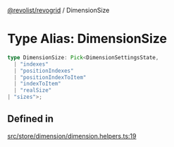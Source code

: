 [@revolist/revogrid](README.md) / DimensionSize

# Type Alias: DimensionSize

```ts
type DimensionSize: Pick<DimensionSettingsState, 
  | "indexes"
  | "positionIndexes"
  | "positionIndexToItem"
  | "indexToItem"
  | "realSize"
| "sizes">;
```

## Defined in

[src/store/dimension/dimension.helpers.ts:19](https://github.com/revolist/revogrid/blob/645c5b44e05a187c8aab0cf802e5a080c331a78f/src/store/dimension/dimension.helpers.ts#L19)

